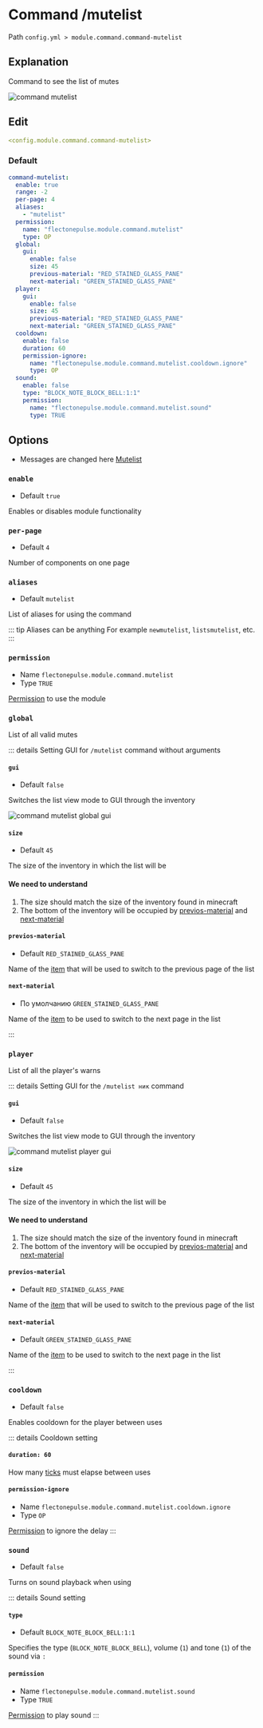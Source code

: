 # Command /mutelist
Path `config.yml > module.command.command-mutelist`

## Explanation
Command to see the list of mutes

![command mutelist](/commandmutelist.png)

## Edit
```yaml
<config.module.command.command-mutelist>
```

### Default
```yaml
command-mutelist:
  enable: true
  range: -2
  per-page: 4
  aliases:
    - "mutelist"
  permission:
    name: "flectonepulse.module.command.mutelist"
    type: OP
  global:
    gui:
      enable: false
      size: 45
      previous-material: "RED_STAINED_GLASS_PANE"
      next-material: "GREEN_STAINED_GLASS_PANE"
  player:
    gui:
      enable: false
      size: 45
      previous-material: "RED_STAINED_GLASS_PANE"
      next-material: "GREEN_STAINED_GLASS_PANE"
  cooldown:
    enable: false
    duration: 60
    permission-ignore:
      name: "flectonepulse.module.command.mutelist.cooldown.ignore"
      type: OP
  sound:
    enable: false
    type: "BLOCK_NOTE_BLOCK_BELL:1:1"
    permission:
      name: "flectonepulse.module.command.mutelist.sound"
      type: TRUE
```

## Options

- Messages are changed here [Mutelist](/en/messages/ru_ru/module/command/command-mutelist/)

### `enable`
- Default `true`

Enables or disables module functionality

### `per-page`
- Default `4`

Number of components on one page

### `aliases`
- Default `mutelist`

List of aliases for using the command

::: tip Aliases can be anything
For example `newmutelist`, `listsmutelist`, etc.
:::

### `permission`
- Name `flectonepulse.module.command.mutelist`
- Type `TRUE`

[Permission](/en/config/module/#explanation) to use the module

### `global`

List of all valid mutes

::: details Setting GUI for `/mutelist` command without arguments

#### `gui`
- Default `false`

Switches the list view mode to GUI through the inventory

![command mutelist global gui](/commandmutelistglobalgui.png)

#### `size`
- Default `45`

The size of the inventory in which the list will be

#### We need to understand
1. The size should match the size of the inventory found in minecraft
2. The bottom of the inventory will be occupied by [previos-material](#previos-material) and [next-material](#next-material)

#### `previos-material`
- Default `RED_STAINED_GLASS_PANE`

Name of the [item](https://minecraft.wiki/w/Materials) that will be used to switch to the previous page of the list

#### `next-material`
- По умолчанию `GREEN_STAINED_GLASS_PANE`

Name of the [item](https://minecraft.wiki/w/Materials) to be used to switch to the next page in the list

:::

### `player`

List of all the player's warns

::: details Setting GUI for the `/mutelist ник` command

#### `gui`
- Default `false`

Switches the list view mode to GUI through the inventory

![command mutelist player gui](/commandmutelistplayergui.png)

#### `size`
- Default `45`

The size of the inventory in which the list will be

#### We need to understand
1. The size should match the size of the inventory found in minecraft
2. The bottom of the inventory will be occupied by [previos-material](#previos-material) and [next-material](#next-material)

#### `previos-material`
- Default `RED_STAINED_GLASS_PANE`

Name of the [item](https://minecraft.wiki/w/Materials) that will be used to switch to the previous page of the list

#### `next-material`
- Default `GREEN_STAINED_GLASS_PANE`

Name of the [item](https://minecraft.wiki/w/Materials) to be used to switch to the next page in the list

:::

### `cooldown`
- Default `false`

Enables cooldown for the player between uses

::: details Cooldown setting
#### `duration: 60`

How many [ticks](https://minecraft.wiki/w/Tick) must elapse between uses

#### `permission-ignore`
- Name `flectonepulse.module.command.mutelist.cooldown.ignore`
- Type `OP`

[Permission](/en/config/module/#explanation) to ignore the delay
:::

### `sound`
- Default `false`

Turns on sound playback when using

::: details Sound setting
#### `type`
- Default `BLOCK_NOTE_BLOCK_BELL:1:1`

Specifies the type (`BLOCK_NOTE_BLOCK_BELL`), volume (`1`) and tone (`1`) of the sound via `:`

#### `permission`
- Name `flectonepulse.module.command.mutelist.sound`
- Type `TRUE`

[Permission](/en/config/module/#explanation) to play sound
:::